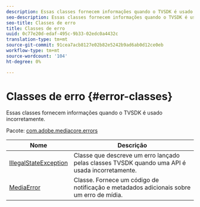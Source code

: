 ```yaml
---
description: Essas classes fornecem informações quando o TVSDK é usado incorretamente.
seo-description: Essas classes fornecem informações quando o TVSDK é usado incorretamente.
seo-title: Classes de erro
title: Classes de erro
uuid: 0c77e20d-edaf-495c-9b33-02edc0a4432c
translation-type: tm+mt
source-git-commit: 91cea7acb8127e02b82e5242b9ad6ab0d12ce0eb
workflow-type: tm+mt
source-wordcount: '104'
ht-degree: 0%

---
```



# Classes de erro {#error-classes}

Essas classes fornecem informações quando o TVSDK é usado incorretamente.

Pacote: [com.adobe.mediacore.errors](https://help.adobe.com/en_US/primetime/api/psdk/asdoc-dhls_1.4/com/adobe/mediacore/errors/package-detail.html)

| Nome | Descrição |
|---|---|
| [IllegalStateException](https://help.adobe.com/en_US/primetime/api/psdk/asdoc-dhls_1.4/com/adobe/mediacore/errors/IllegalStateException.html) | Classe que descreve um erro lançado pelas classes TVSDK quando uma API é usada incorretamente. |
| [MediaError](https://help.adobe.com/en_US/primetime/api/psdk/asdoc-dhls_1.4/com/adobe/mediacore/errors/MediaError.html) | Classe. Fornece um código de notificação e metadados adicionais sobre um erro de mídia. |

